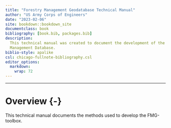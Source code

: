 ```yaml
--- 
title: "Forestry Management Geodatabase Technical Manual"
author: "US Army Corps of Engineers"
date: "2023-02-06"
site: bookdown::bookdown_site
documentclass: book
bibliography: [book.bib, packages.bib]
description: 
  This technical manual was created to document the development of the Forestry
  Management Database. 
biblio-style: apalike
csl: chicago-fullnote-bibliography.csl
editor_options: 
  markdown: 
    wrap: 72
---
```


--- 





# Overview {-}

This technical manual documents the methods used to develop the FMG-toolbox. 
